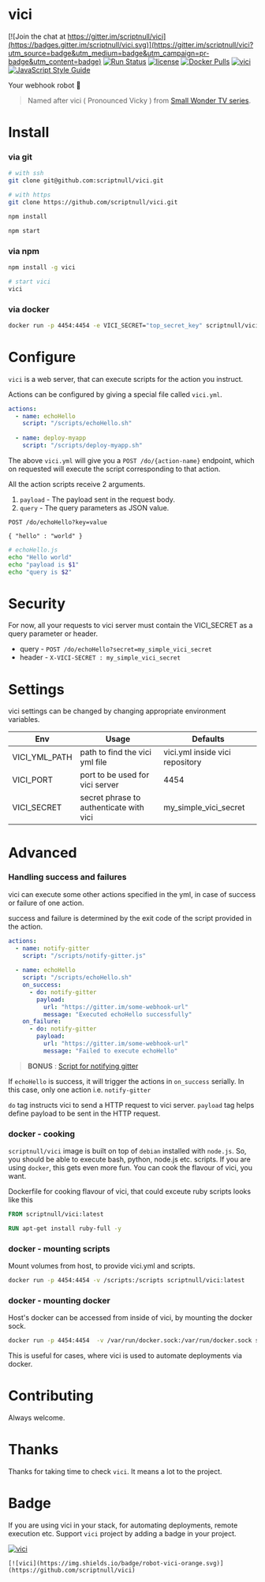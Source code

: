 # vici

[![Join the chat at https://gitter.im/scriptnull/vici](https://badges.gitter.im/scriptnull/vici.svg)](https://gitter.im/scriptnull/vici?utm_source=badge&utm_medium=badge&utm_campaign=pr-badge&utm_content=badge)
[![Run Status](https://api.shippable.com/projects/57c3ab672c7f4e0e00a55c2d/badge?branch=master)](https://app.shippable.com/projects/57c3ab672c7f4e0e00a55c2d)
[![license](https://img.shields.io/github/license/mashape/apistatus.svg?maxAge=2592000)]()
[![Docker Pulls](https://img.shields.io/docker/pulls/scriptnull/vici.svg?maxAge=2592000)](https://hub.docker.com/r/scriptnull/vici/)
[![vici](https://img.shields.io/badge/robot-vici-orange.svg)](https://github.com/scriptnull/vici)
[![JavaScript Style Guide](https://img.shields.io/badge/code%20style-standard-brightgreen.svg)](http://standardjs.com/)

Your webhook robot :ribbon:

> Named after vici ( Pronounced Vicky ) from [Small Wonder TV series](https://en.wikipedia.org/wiki/Small_Wonder_(TV_series)).

# Install

### via git
```bash
# with ssh
git clone git@github.com:scriptnull/vici.git

# with https
git clone https://github.com/scriptnull/vici.git

npm install

npm start
```

### via npm
```bash
npm install -g vici

# start vici
vici
```

### via docker
```bash
docker run -p 4454:4454 -e VICI_SECRET="top_secret_key" scriptnull/vici:latest
```

# Configure
`vici` is a web server, that can execute scripts for the action you instruct.

Actions can be configured by giving a special file called `vici.yml`.

```yml
actions:
  - name: echoHello
    script: "/scripts/echoHello.sh"
    
  - name: deploy-myapp
    script: "/scripts/deploy-myapp.sh"
```

The above `vici.yml` will give you a `POST /do/{action-name}` endpoint, which on requested will execute the script corresponding to that action.

All the action scripts receive 2 arguments.

1. `payload` - The payload sent in the request body.
2. `query` - The query parameters as JSON value.

```
POST /do/echoHello?key=value

{ "hello" : "world" }
```

```bash
# echoHello.js
echo "Hello world"
echo "payload is $1" 
echo "query is $2"
```

# Security
For now, all your requests to vici server must contain the VICI_SECRET as a  query parameter or header.

- query - `POST /do/echoHello?secret=my_simple_vici_secret`
- header - `X-VICI-SECRET : my_simple_vici_secret`

# Settings
vici settings can be changed by changing appropriate environment variables.

| Env | Usage | Defaults |
|-----|---------|--------|
| VICI_YML_PATH |  path to find the vici yml file | vici.yml inside vici repository |
| VICI_PORT     | port to be used for vici server | 4454 |
| VICI_SECRET   | secret phrase to authenticate with vici | my_simple_vici_secret |

# Advanced
### Handling success and failures
vici can execute some other actions specified in the yml, in case of success or failure of one action.

success and failure is determined by the exit code of the script provided in the action.

```yml
actions:
  - name: notify-gitter
    script: "/scripts/notify-gitter.js"
    
  - name: echoHello
    script: "/scripts/echoHello.sh"
    on_success:
      - do: notify-gitter
        payload:
          url: "https://gitter.im/some-webhook-url"
          message: "Executed echoHello successfully"
    on_failure:
      - do: notify-gitter
        payload:
          url: "https://gitter.im/some-webhook-url"
          message: "Failed to execute echoHello"
```

> __BONUS__ : [Script for notifying gitter](https://github.com/scriptnull/vici/blob/master/scripts/notify-gitter.js)

If `echoHello` is success, it will trigger the actions in `on_success` serially. In this case, only one action i.e. `notify-gitter`

`do` tag instructs vici to send a HTTP request to vici server. `payload` tag helps define payload to be sent in the HTTP request.

### docker - cooking
`scriptnull/vici` image is built on top of `debian` installed with `node.js`. So, you should be able to execute bash, python, node.js etc. scripts. If you are using `docker`, this gets even more fun. You can cook the flavour of vici, you want.

Dockerfile for cooking flavour of vici, that could exceute ruby scripts looks like this

```Dockerfile
FROM scriptnull/vici:latest

RUN apt-get install ruby-full -y
```

### docker - mounting scripts
Mount volumes from host, to provide vici.yml and scripts.
```bash
docker run -p 4454:4454 -v /scripts:/scripts scriptnull/vici:latest
```

### docker - mounting docker
Host's docker can be accessed from inside of vici, by mounting the docker sock.
```bash
docker run -p 4454:4454  -v /var/run/docker.sock:/var/run/docker.sock scriptnull/vici:latest
```
This is useful for cases, where vici is used to automate deployments via docker.


# Contributing
Always welcome.

# Thanks
Thanks for taking time to check `vici`. It means a lot to the project.

# Badge
If you are using vici in your stack, for automating deployments, remote execution etc. Support `vici` project by adding a badge in your project.

[![vici](https://img.shields.io/badge/robot-vici-orange.svg)](https://github.com/scriptnull/vici)

```
[![vici](https://img.shields.io/badge/robot-vici-orange.svg)](https://github.com/scriptnull/vici)
```
